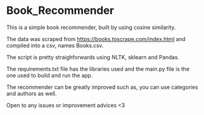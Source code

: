 # Book_Recommender

This is a simple book recommender, built by using cosine similarity.

The data was scraped from https://books.toscrape.com/index.html and compiled into a csv, names Books.csv.

The script is pretty straighforwards using NLTK, sklearn and Pandas. 

The requirements.txt file has the libraries used and the main.py file is the one used to build and run the app. 

The recommender can be greatly improved such as, you can use categories and authors as well. 

Open to any issues or improvement advices <3
